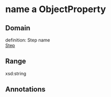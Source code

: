 # name a ObjectProperty

## Domain

definition: Step name<br>
[Step](/ontology/Step)

## Range

xsd:string

## Annotations


